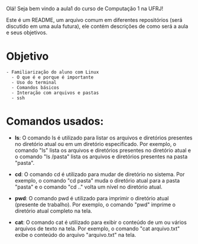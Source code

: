Olá! Seja bem vindo a aula1 do curso de Computação 1 na UFRJ!

Este é um README, um arquivo comum em diferentes repositórios (será discutido em uma aula futura), ele contém descrições de como será a aula e seus objetivos.

# Objetivo
    - Familiarização do aluno com Linux
      - O que é e porque é importante
      - Uso do terminal
      - Comandos básicos
      - Interação com arquivos e pastas
      - ssh

# Comandos usados:
- **ls**: O comando ls é utilizado para listar os arquivos e diretórios presentes no diretório atual ou em um diretório especificado. Por exemplo, o comando "ls" lista os arquivos e diretórios presentes no diretório atual e o comando "ls /pasta" lista os arquivos e diretórios presentes na pasta "pasta".

- **cd**: O comando cd é utilizado para mudar de diretório no sistema. Por exemplo, o comando "cd pasta" muda o diretório atual para a pasta "pasta" e o comando "cd .." volta um nível no diretório atual.

- **pwd**: O comando pwd é utilizado para imprimir o diretório atual (presente de trabalho). Por exemplo, o comando "pwd" imprime o diretório atual completo na tela.

- **cat**: O comando cat é utilizado para exibir o conteúdo de um ou vários arquivos de texto na tela. Por exemplo, o comando "cat arquivo.txt" exibe o conteúdo do arquivo "arquivo.txt" na tela.